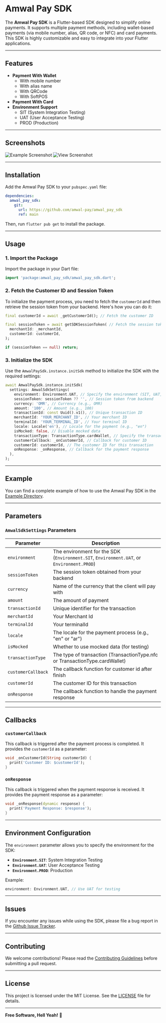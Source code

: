 # Amwal Pay SDK

The **Amwal Pay SDK** is a Flutter-based SDK designed to simplify online payments. It supports multiple payment methods, including wallet-based payments (via mobile number, alias, QR code, or NFC) and card payments. This SDK is highly customizable and easy to integrate into your Flutter applications.

---

## Features

- **Payment With Wallet**
  - With mobile number
  - With alias name
  - With QRCode
  - With SoftPOS
- **Payment With Card**
- **Environment Support**
  - SIT (System Integration Testing)
  - UAT (User Acceptance Testing)
  - PROD (Production)

---

## Screenshots

![Example Screenshot](https://github.com/amwal-pay/amwal_pay_sdk/blob/main/screen_shot/example.jpeg?raw=true)
![View Screenshot](https://github.com/amwal-pay/amwal_pay_sdk/blob/main/screen_shot/view.jpeg?raw=true)

---

## Installation

Add the Amwal Pay SDK to your `pubspec.yaml` file:

```yaml
dependencies:
  amwal_pay_sdk:
    git:
      url: https://github.com/amwal-pay/amwal_pay_sdk
      ref: main
```

Then, run `flutter pub get` to install the package.

---

## Usage

### 1. Import the Package

Import the package in your Dart file:

```dart
import 'package:amwal_pay_sdk/amwal_pay_sdk.dart';
```

### 2. Fetch the Customer ID and Session Token

To initialize the payment process, you need to fetch the `customerId` and then retrieve the session token from your backend. Here's how you can do it:

```dart
final customerId = await _getCustomerId(); // Fetch the customer ID

final sessionToken = await getSDKSessionToken( // Fetch the session token from the backend
  merchantId: _merchantId,
  customerId: customerId,
);

if (sessionToken == null) return;
```

### 3. Initialize the SDK

Use the `AmwalPaySdk.instance.initSdk` method to initialize the SDK with the required settings:

```dart
await AmwalPaySdk.instance.initSdk(
  settings: AmwalSdkSettings(
    environment: Environment.UAT, // Specify the environment (SIT, UAT, or PROD)
    sessionToken: sessionToken ?? '', // Session token from backend
    currency: 'OMR', // Currency (e.g., OMR)
    amount: '100', // Amount (e.g., 100)
    transactionId: const Uuid().v1(), // Unique transaction ID
    merchantId: 'YOUR_MERCHANT_ID', // Your merchant ID
    terminalId: 'YOUR_TERMINAL_ID', // Your terminal ID
    locale: Locale('en'), // Locale for the payment (e.g., "en")
    isMocked: false, // Disable mocked data
    transactionType: TransactionType.cardWallet, // Specify the transaction type
    customerCallback: _onCustomerId, // Callback for customer ID
    customerId: customerId, // The customer ID for this transaction
    onResponse: _onResponse, // Callback for the payment response
  ),
);
```

---

## Example

You can find a complete example of how to use the Amwal Pay SDK in the [Example Directory](https://github.com/amwal-pay/amwal_pay_sdk/-/tree/master/example).

---

## Parameters

### `AmwalSdkSettings` Parameters

| Parameter         | Description                                                                               |
| ----------------- |-------------------------------------------------------------------------------------------|
| `environment`     | The environment for the SDK (`Environment.SIT`, `Environment.UAT`, or `Environment.PROD`) |
| `sessionToken`    | The session token obtained from your backend                                              |
| `currency`        | Name of the currency that the client will pay with                                        |
| `amount`          | The amount of payment                                                                     |
| `transactionId`   | Unique identifier for the transaction                                                     |
| `merchantId`      | Your Merchant Id                                                                          |
| `terminalId`      | Your terminalId                                                                           |
| `locale`          | The locale for the payment process (e.g., "en" or "ar")                                   |
| `isMocked`        | Whether to use mocked data (for testing)                                                  |
| `transactionType` | The type of transaction (TransactionType.nfc or TransactionType.cardWallet)               |
| `customerCallback`| The callback function for customer id after finish                                        |
| `customerId`      | The customer ID for this transaction                                                      |
| `onResponse`      | The callback function to handle the payment response                                      |

---

## Callbacks

### `customerCallback`

This callback is triggered after the payment process is completed. It provides the `customerId` as a parameter:

```dart
void _onCustomerId(String customerId) {
  print('Customer ID: $customerId');
}
```

### `onResponse`

This callback is triggered when the payment response is received. It provides the payment response as a parameter:

```dart
void _onResponse(dynamic response) {
  print('Payment Response: $response');
}
```

---

## Environment Configuration

The `environment` parameter allows you to specify the environment for the SDK:

- **`Environment.SIT`**: System Integration Testing
- **`Environment.UAT`**: User Acceptance Testing
- **`Environment.PROD`**: Production

Example:

```dart
environment: Environment.UAT, // Use UAT for testing
```

---

## Issues

If you encounter any issues while using the SDK, please file a bug report in the [Github Issue Tracker](https://github.com/amwal-pay/amwal_pay_sdk/-/issues).

---

## Contributing

We welcome contributions! Please read the [Contributing Guidelines](https://github.com/amwal-pay/amwal_pay_sdk/-/blob/master/CHANGELOG.md) before submitting a pull request.

---

## License

This project is licensed under the MIT License. See the [LICENSE](https://github.com/amwal-pay/amwal_pay_sdk/-/blob/master/LICENSE) file for details.

---

**Free Software, Hell Yeah!** 🎉
```

